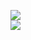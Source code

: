 [![](https://img.shields.io/badge/Made%20With-Github%20Spray-lightgrey.svg?style=for-the-badge&logo=github)](https://github.com/Annihil/github-spray#935)  
[![](https://i.imgur.com/2DrTn0Z.gif)](https://github.com/Annihil/github-spray)